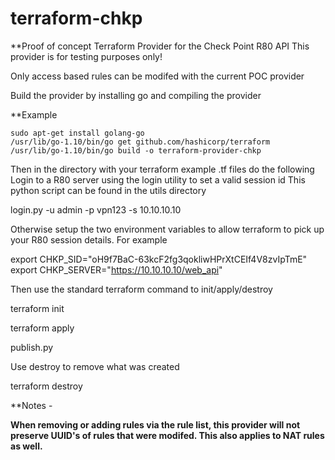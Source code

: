 # terraform-chkp
**Proof of concept Terraform Provider for the Check Point R80 API
This provider is for testing purposes only!

Only access based rules can be modifed with the current POC provider

Build the provider by installing go and compiling the provider

**Example
```
sudo apt-get install golang-go
/usr/lib/go-1.10/bin/go get github.com/hashicorp/terraform
/usr/lib/go-1.10/bin/go build -o terraform-provider-chkp
```

Then in the directory with your terraform example .tf files do the following
Login to a R80 server using the login utility to set a valid session id
This python script can be found in the utils directory

login.py -u admin -p vpn123 -s 10.10.10.10

Otherwise setup the two environment variables to allow terraform to pick up your R80 session details. 
For example

export CHKP_SID="oH9f7BaC-63kcF2fg3qokliwHPrXtCEIf4V8zvIpTmE"
export CHKP_SERVER="https://10.10.10.10/web_api"

Then use the standard terraform command to init/apply/destroy

terraform init

terraform apply

publish.py

Use destroy to remove what was created

terraform destroy

**Notes -

**When removing or adding rules via the rule list, this provider will not preserve UUID's of rules that were modifed.  This also applies to NAT rules as well.**

